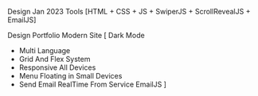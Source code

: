 Design Jan 2023
Tools [HTML + CSS + JS + SwiperJS + ScrollRevealJS + EmailJS]

Design Portfolio Modern Site
[ 
  Dark Mode
+ Multi Language
+ Grid And Flex System
+ Responsive All Devices 
+ Menu Floating in Small Devices
+ Send Email RealTime From Service EmailJS
]